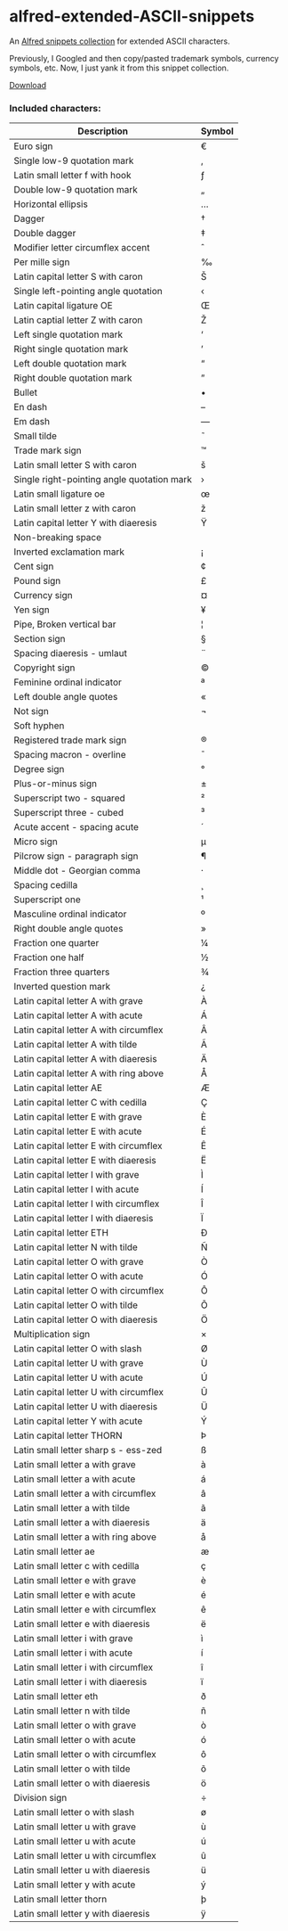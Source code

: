 # alfred-extended-ASCII-snippets
An [Alfred snippets collection](https://www.alfredapp.com/help/features/snippets/) for extended ASCII characters.

Previously, I Googled and then copy/pasted trademark symbols, currency symbols, etc. Now, I just yank it from this snippet collection.

[Download](https://github.com/wsarles/alfred-extended-ASCII-snippets/raw/master/Extended%20ASCII%20Codes.alfredsnippets)

### Included characters:

| Description                                | Symbol |
|--------------------------------------------|--------|
| Euro sign                                  | €      |
| Single low-9 quotation mark                | ‚      |
| Latin small letter f with hook             | ƒ      |
| Double low-9 quotation mark                | „      |
| Horizontal ellipsis                        | …      |
| Dagger                                     | †      |
| Double dagger                              | ‡      |
| Modifier letter circumflex accent          | ˆ      |
| Per mille sign                             | ‰      |
| Latin capital letter S with caron          | Š      |
| Single left-pointing angle quotation       | ‹      |
| Latin capital ligature OE                  | Œ      |
| Latin captial letter Z with caron          | Ž      |
| Left single quotation mark                 | ‘      |
| Right single quotation mark                | ’      |
| Left double quotation mark                 | “      |
| Right double quotation mark                | ”      |
| Bullet                                     | •      |
| En dash                                    | –      |
| Em dash                                    | —      |
| Small tilde                                | ˜      |
| Trade mark sign                            | ™      |
| Latin small letter S with caron            | š      |
| Single right-pointing angle quotation mark | ›      |
| Latin small ligature oe                    | œ      |
| Latin small letter z with caron            | ž      |
| Latin capital letter Y with diaeresis      | Ÿ      |
| Non-breaking space                         |        |
| Inverted exclamation mark                  | ¡      |
| Cent sign                                  | ¢      |
| Pound sign                                 | £      |
| Currency sign                              | ¤      |
| Yen sign                                   | ¥      |
| Pipe, Broken vertical bar                  | ¦      |
| Section sign                               | §      |
| Spacing diaeresis - umlaut                 | ¨      |
| Copyright sign                             | ©      |
| Feminine ordinal indicator                 | ª      |
| Left double angle quotes                   | «      |
| Not sign                                   | ¬      |
| Soft hyphen                                |        |
| Registered trade mark sign                 | ®      |
| Spacing macron - overline                  | ¯      |
| Degree sign                                | °      |
| Plus-or-minus sign                         | ±      |
| Superscript two - squared                  | ²      |
| Superscript three - cubed                  | ³      |
| Acute accent - spacing acute               | ´      |
| Micro sign                                 | µ      |
| Pilcrow sign - paragraph sign              | ¶      |
| Middle dot - Georgian comma                | ·      |
| Spacing cedilla                            | ¸      |
| Superscript one                            | ¹      |
| Masculine ordinal indicator                | º      |
| Right double angle quotes                  | »      |
| Fraction one quarter                       | ¼      |
| Fraction one half                          | ½      |
| Fraction three quarters                    | ¾      |
| Inverted question mark                     | ¿      |
| Latin capital letter A with grave          | À      |
| Latin capital letter A with acute          | Á      |
| Latin capital letter A with circumflex     | Â      |
| Latin capital letter A with tilde          | Ã      |
| Latin capital letter A with diaeresis      | Ä      |
| Latin capital letter A with ring above     | Å      |
| Latin capital letter AE                    | Æ      |
| Latin capital letter C with cedilla        | Ç      |
| Latin capital letter E with grave          | È      |
| Latin capital letter E with acute          | É      |
| Latin capital letter E with circumflex     | Ê      |
| Latin capital letter E with diaeresis      | Ë      |
| Latin capital letter I with grave          | Ì      |
| Latin capital letter I with acute          | Í      |
| Latin capital letter I with circumflex     | Î      |
| Latin capital letter I with diaeresis      | Ï      |
| Latin capital letter ETH                   | Ð      |
| Latin capital letter N with tilde          | Ñ      |
| Latin capital letter O with grave          | Ò      |
| Latin capital letter O with acute          | Ó      |
| Latin capital letter O with circumflex     | Ô      |
| Latin capital letter O with tilde          | Õ      |
| Latin capital letter O with diaeresis      | Ö      |
| Multiplication sign                        | ×      |
| Latin capital letter O with slash          | Ø      |
| Latin capital letter U with grave          | Ù      |
| Latin capital letter U with acute          | Ú      |
| Latin capital letter U with circumflex     | Û      |
| Latin capital letter U with diaeresis      | Ü      |
| Latin capital letter Y with acute          | Ý      |
| Latin capital letter THORN                 | Þ      |
| Latin small letter sharp s - ess-zed       | ß      |
| Latin small letter a with grave            | à      |
| Latin small letter a with acute            | á      |
| Latin small letter a with circumflex       | â      |
| Latin small letter a with tilde            | ã      |
| Latin small letter a with diaeresis        | ä      |
| Latin small letter a with ring above       | å      |
| Latin small letter ae                      | æ      |
| Latin small letter c with cedilla          | ç      |
| Latin small letter e with grave            | è      |
| Latin small letter e with acute            | é      |
| Latin small letter e with circumflex       | ê      |
| Latin small letter e with diaeresis        | ë      |
| Latin small letter i with grave            | ì      |
| Latin small letter i with acute            | í      |
| Latin small letter i with circumflex       | î      |
| Latin small letter i with diaeresis        | ï      |
| Latin small letter eth                     | ð      |
| Latin small letter n with tilde            | ñ      |
| Latin small letter o with grave            | ò      |
| Latin small letter o with acute            | ó      |
| Latin small letter o with circumflex       | ô      |
| Latin small letter o with tilde            | õ      |
| Latin small letter o with diaeresis        | ö      |
| Division sign                              | ÷      |
| Latin small letter o with slash            | ø      |
| Latin small letter u with grave            | ù      |
| Latin small letter u with acute            | ú      |
| Latin small letter u with circumflex       | û      |
| Latin small letter u with diaeresis        | ü      |
| Latin small letter y with acute            | ý      |
| Latin small letter thorn                   | þ      |
| Latin small letter y with diaeresis        | ÿ      |

